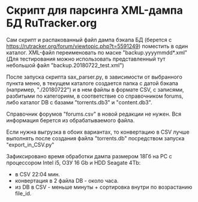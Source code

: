 # Скрипт для парсинга XML-дампа БД RuTracker.org

Сам скрипт и распакованный файл дампа бэкапа БД (берется с https://rutracker.org/forum/viewtopic.php?t=5591249) поместить в один каталог. XML-файл переименовать по маске "backup.yyyymmdd*.xml" (Для тестирования можно использовать представленный тут небольшой файл "backup.20180722_test.xml")

После запуска скрипта sax_parser.py, в зависимости от выбранного пункта меню, в текущем каталоге создается папка с датой бэкапа (например, "./20180722") и в нем файлы в формате CSV, с записями, разбитыми по категориям, в соответствие со справочником forums, либо каталог DB с базами "torrents.db3" и "content.db3".

Справочник форумов "forums.csv" в новой редакции не нужен. Вся информация берется из обрабатываемого файла.

Если нужна выгрузка в обоих вариантах, то конвертацию в CSV лучше выполнять после создания файла "torrents.db" посредством запуска "export_in_CSV.py"

Зафиксировано время обработки дампа размером 18Гб на PC с процессором Intel i5, ОЗУ 16 Gb и HDD Seagate 4Tb:
*    в CSV 22:04 мин.
*    конвертация в 2 файла DB - около часа.
*    из DB в CSV - меньше минуты + сортировка внутри по возрастанию file_id.
